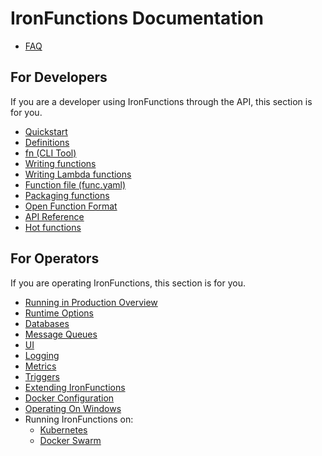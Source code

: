 # IronFunctions Documentation

* [FAQ](faq.md)

## For Developers

If you are a developer using IronFunctions through the API, this section is for you.

* [Quickstart](https://github.com/treeder/functions#quickstart)
* [Definitions](definitions.md)
* [fn (CLI Tool)](/fn/README.md)
* [Writing functions](writing.md)
* [Writing Lambda functions](lambda/README.md)
* [Function file (func.yaml)](function-file.md)
* [Packaging functions](packaging.md)
* [Open Function Format](function-format.md)
* [API Reference](http://petstore.swagger.io/?url=https://raw.githubusercontent.com/treeder/functions/master/docs/swagger.yml)
* [Hot functions](hot-functions.md)

## For Operators

If you are operating IronFunctions, this section is for you.

* [Running in Production Overview](operating/production.md)
* [Runtime Options](operating/options.md)
* [Databases](operating/databases/README.md)
* [Message Queues](operating/mqs/README.md)
* [UI](operating/ui.md)
* [Logging](operating/logging.md)
* [Metrics](operating/metrics.md)
* [Triggers](operating/triggers.md)
* [Extending IronFunctions](operating/extending.md)
* [Docker Configuration](operating/docker.md)
* [Operating On Windows](operating/windows.md)
* Running IronFunctions on:
  * [Kubernetes](operating/kubernetes/README.md)
  * [Docker Swarm](operating/docker-swarm/README.md)
